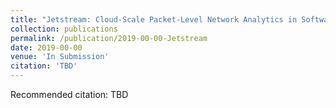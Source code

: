 ```yaml
---
title: "Jetstream: Cloud-Scale Packet-Level Network Analytics in Software"
collection: publications
permalink: /publication/2019-00-00-Jetstream
date: 2019-00-00
venue: 'In Submission'
citation: 'TBD'
---
```

Recommended citation: TBD
